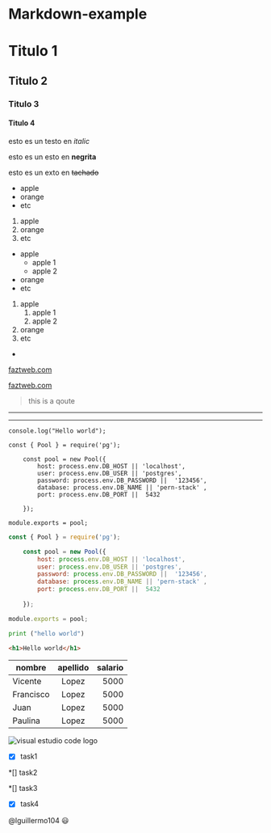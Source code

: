 # Markdown-example

# Titulo 1
## Titulo 2
### Titulo 3
#### Titulo 4


esto es un testo en *italic*

esto es un esto en **negrita**

esto es un exto en  ~~tachado~~

<!--lista desordenada -->

* apple
* orange
* etc

<!--lista ordenada -->

1. apple
2. orange
3. etc

<!--lista desordenada con sub item-->

* apple
	* apple 1
	* apple 2
* orange
* etc

<!--lista ordenada con sub item -->

1. apple
	1. apple 1
	2. apple 2
2. orange
3. etc
*
<!-- Enlace a sitio web -->
[faztweb.com](http://faztweb.com)

[faztweb.com](http://faztweb.com "Custom Title")

> this is a qoute

<!-- crear una linea -->

---
___

<!-- Crear una linea de codigo -->

`console.log("Hello world");`

<!-- Crear bloque de codigo -->

```*
const { Pool } = require('pg');

    const pool = new Pool({
        host: process.env.DB_HOST || 'localhost',
        user: process.env.DB_USER || 'postgres',
        password: process.env.DB_PASSWORD ||  '123456',
        database: process.env.DB_NAME || 'pern-stack' ,    
        port: process.env.DB_PORT ||  5432
        
    });

module.exports = pool;
```

<!-- Crear bloque de codigo con resaltado -->

```javascript
const { Pool } = require('pg');

    const pool = new Pool({
        host: process.env.DB_HOST || 'localhost',
        user: process.env.DB_USER || 'postgres',
        password: process.env.DB_PASSWORD ||  '123456',
        database: process.env.DB_NAME || 'pern-stack' ,    
        port: process.env.DB_PORT ||  5432
        
    });

module.exports = pool;
```

```python
print ("hello world")
```

```html
<h1>Hello world</h1>
```

<!-- Crear tablas en markdown -->

| nombre| apellido | salario |
| -----|:---------:| -------:|
|Vicente|Lopez|5000|
|Francisco| Lopez|5000|
|Juan|Lopez|5000|
|Paulina|Lopez|5000|

<!-- imagenes -->
![visual estudio code logo](https://upload.wikimedia.org/wikipedia/commons/9/9a/Visual_Studio_Code_1.35_icon.svg "visual studio code") 

<!-- Github markdown -->
<!-- Lista to do -->

*[x] task1

*[] task2

*[] task3

*[x] task4

@lguillermo104 :smiley:
